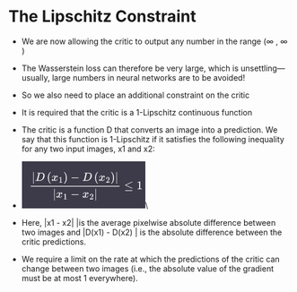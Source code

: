 # The Lipschitz Constraint

* We are now allowing the critic to output any number in the range (∞ , ∞ )
* The Wasserstein loss can therefore be very large, which is unsettling—usually, large numbers in neural networks are to be avoided!
* So we also need to place an additional constraint on the critic
* It is required that the critic is a 1-Lipschitz continuous function
* The critic is a function D that converts an image into a prediction. We say that this function is 1-Lipschitz if it satisfies the following inequality for any two input images, x1 and x2:
* ![](<../../.gitbook/assets/image (2).png>)\

* Here, |x1 - x2| |is the average pixelwise absolute difference between two images and |D(x1) - D(x2) | is the absolute difference between the critic predictions.
* We require a limit on the rate at which the predictions of the critic can change between two images (i.e., the absolute value of the gradient must be at most 1 everywhere).
